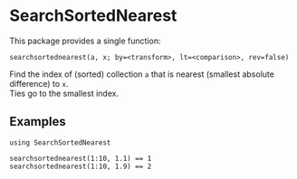 # SearchSortedNearest


This package provides a single function:

    searchsortednearest(a, x; by=<transform>, lt=<comparison>, rev=false)

Find the index of (sorted) collection `a` that is nearest (smallest absolute difference) to `x`.  
Ties go to the smallest index.

## Examples 

    using SearchSortedNearest

    searchsortednearest(1:10, 1.1) == 1
    searchsortednearest(1:10, 1.9) == 2
